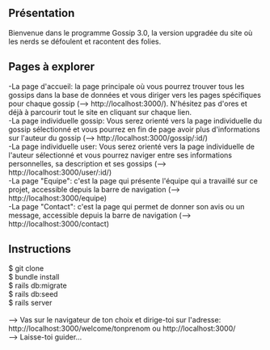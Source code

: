 ## Présentation
Bienvenue dans le programme Gossip 3.0, la version upgradée du site où les nerds se défoulent et racontent des folies.

## Pages à explorer
-La page d'accueil: la page principale où vous pourrez trouver tous les gossips dans la base de données et vous diriger vers les pages spécifiques pour chaque gossip (--> http://localhost:3000/). N'hésitez pas d'ores et déjà à parcourir tout le site en cliquant sur chaque lien. </br>
-La page individuelle gossip: Vous serez orienté vers la page individuelle du gossip sélectionné et vous pourrez en fin de page avoir plus d'informations sur l'auteur du gossip (--> http://localhost:3000/gossip/:id/)</br>
-La page individuelle user: Vous serez orienté vers la page individuelle de l'auteur sélectionné et vous pourrez naviger entre ses informations personnelles, sa description et ses gossips (--> http://localhost:3000/user/:id/)</br>
-La page "Equipe": c'est la page qui présente l'équipe qui a travaillé sur ce projet, accessible depuis la barre de navigation (--> http://localhost:3000/equipe)</br>
-La page "Contact": c'est la page qui permet de donner son avis ou un message, accessible depuis la barre de navigation (--> http://localhost:3000/contact)</br>


## Instructions
$ git clone </br>
$ bundle install </br>
$ rails db:migrate</br>
$ rails db:seed</br>
$ rails server</br>
</br>
--> Vas sur le navigateur de ton choix et dirige-toi sur l'adresse: http://localhost:3000/welcome/tonprenom ou http://localhost:3000/</br>
--> Laisse-toi guider...

